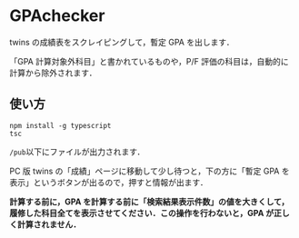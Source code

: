 # GPAchecker

twins の成績表をスクレイピングして，暫定 GPA を出します．

「GPA 計算対象外科目」と書かれているものや，P/F 評価の科目は，自動的に計算から除外されます．

## 使い方

```
npm install -g typescript
tsc
```

`/pub`以下にファイルが出力されます．

PC 版 twins の「成績」ページに移動して少し待つと，下の方に「暫定 GPA を表示」というボタンが出るので，押すと情報が出ます．

**計算する前に，GPA を計算する前に「検索結果表示件数」の値を大きくして，履修した科目全てを表示させてください．この操作を行わないと，GPA が正しく計算されません．**
